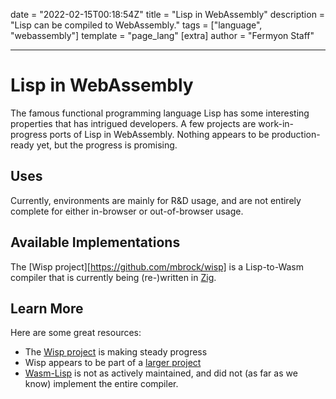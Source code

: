 date = "2022-02-15T00:18:54Z"
title = "Lisp in WebAssembly"
description = "Lisp can be compiled to WebAssembly."
tags = ["language", "webassembly"]
template = "page_lang"
[extra]
author = "Fermyon Staff"

---

# Lisp in WebAssembly

The famous functional programming language Lisp has some interesting properties that has intrigued developers. A few projects are work-in-progress ports of Lisp in WebAssembly. Nothing appears to be production-ready yet, but the progress is promising.

## Uses

Currently, environments are mainly for R&D usage, and are not entirely complete for either in-browser or out-of-browser usage.

## Available Implementations

The [Wisp project][https://github.com/mbrock/wisp] is a Lisp-to-Wasm compiler that is currently being (re-)written in [Zig](/wasm-languages/zig).

## Learn More

Here are some great resources:

- The [Wisp project](https://github.com/mbrock/wisp) is making steady progress
- Wisp appears to be part of a [larger project](https://github.com/nodfur/os)
- [Wasm-Lisp](https://github.com/rolfrm/wasm-lisp) is not as actively maintained, and did not (as far as we know) implement the entire compiler.